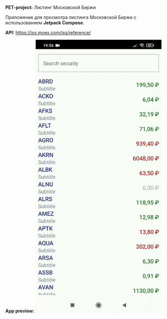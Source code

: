**PET-project:** Листинг Московской Биржи

Приложение для просмотра листинга Московской Биржи с использованием **Jetpack Compose**.

**API:** https://iss.moex.com/iss/reference/

**App preview:**
![App preview](preview.gif)
